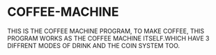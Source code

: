 # COFFEE-MACHINE
THIS IS THE COFFEE MACHINE PROGRAM, TO MAKE COFFEE, THIS PROGRAM WORKS AS THE COFFEE MACHINE ITSELF.WHICH HAVE 3 DIFFRENT MODES OF DRINK AND THE COIN SYSTEM TOO.
